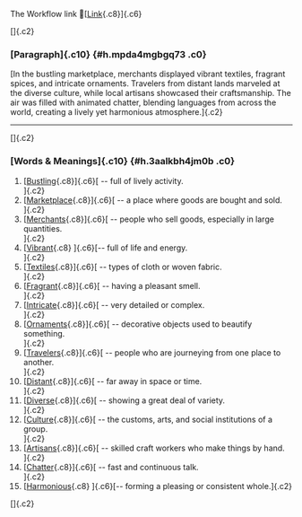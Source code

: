 The Workflow link
👏[[Link](https://www.google.com/url?q=http://www.google.com&sa=D&source=editors&ust=1757666283501997&usg=AOvVaw275bcyRPdW1XEKS2fKzyZM){.c8}]{.c6}

[]{.c2}

### [Paragraph]{.c10} {#h.mpda4mgbgq73 .c0}

[In the bustling marketplace, merchants displayed vibrant textiles,
fragrant spices, and intricate ornaments. Travelers from distant lands
marveled at the diverse culture, while local artisans showcased their
craftsmanship. The air was filled with animated chatter, blending
languages from across the world, creating a lively yet harmonious
atmosphere.]{.c2}

------------------------------------------------------------------------

[]{.c2}

### [Words & Meanings]{.c10} {#h.3aalkbh4jm0b .c0}

1.  [[Bustling](https://www.google.com/url?q=http://www.google.com&sa=D&source=editors&ust=1757666283502629&usg=AOvVaw3D28HJUcN38InAC29odtvb){.c8}]{.c6}[ --
    full of lively activity.\
    ]{.c2}
2.  [[Marketplace](https://www.google.com/url?q=http://www.google.com&sa=D&source=editors&ust=1757666283502763&usg=AOvVaw1BFV0CHn7zJHrBQmq9e4F-){.c8}]{.c6}[ --
    a place where goods are bought and sold.\
    ]{.c2}
3.  [[Merchants](https://www.google.com/url?q=http://www.google.com&sa=D&source=editors&ust=1757666283502885&usg=AOvVaw1S7CWe2uvfwvnb1FCkAKUe){.c8}]{.c6}[ --
    people who sell goods, especially in large quantities.\
    ]{.c2}
4.  [[Vibrant](https://www.google.com/url?q=http://www.google.com&sa=D&source=editors&ust=1757666283503010&usg=AOvVaw0KnkIGzcYJIkY52CVZBDEI){.c8}
    ]{.c6}[-- full of life and energy.\
    ]{.c2}
5.  [[Textiles](https://www.google.com/url?q=http://www.google.com&sa=D&source=editors&ust=1757666283503103&usg=AOvVaw3ETrVnhLy0Crp_ENlkjmG3){.c8}]{.c6}[ --
    types of cloth or woven fabric.\
    ]{.c2}
6.  [[Fragrant](https://www.google.com/url?q=http://www.google.com&sa=D&source=editors&ust=1757666283503205&usg=AOvVaw3itjkZ1LP6a9WDotOuhNn0){.c8}]{.c6}[ --
    having a pleasant smell.\
    ]{.c2}
7.  [[Intricate](https://www.google.com/url?q=http://www.google.com&sa=D&source=editors&ust=1757666283503299&usg=AOvVaw3AxGQ49eO0mET0jcA-TuHn){.c8}]{.c6}[ --
    very detailed or complex.\
    ]{.c2}
8.  [[Ornaments](https://www.google.com/url?q=http://www.google.com&sa=D&source=editors&ust=1757666283503395&usg=AOvVaw1G2OrYA1oQHFCJz3ALX0t5){.c8}]{.c6}[ --
    decorative objects used to beautify something.\
    ]{.c2}
9.  [[Travelers](https://www.google.com/url?q=http://www.google.com&sa=D&source=editors&ust=1757666283503509&usg=AOvVaw2NjLpKBrSnvBmtk8kla_fn){.c8}]{.c6}[ --
    people who are journeying from one place to another.\
    ]{.c2}
10. [[Distant](https://www.google.com/url?q=http://www.google.com&sa=D&source=editors&ust=1757666283503630&usg=AOvVaw0j2KBo94gAl2u2-PlDfvvd){.c8}]{.c6}[ --
    far away in space or time.\
    ]{.c2}
11. [[Diverse](https://www.google.com/url?q=http://www.google.com&sa=D&source=editors&ust=1757666283503752&usg=AOvVaw1bAFAdNNOWMAMbVZGdZRXb){.c8}]{.c6}[ --
    showing a great deal of variety.\
    ]{.c2}
12. [[Culture](https://www.google.com/url?q=http://www.google.com&sa=D&source=editors&ust=1757666283503858&usg=AOvVaw1dp6_P1trBFzz6anJMf2Al){.c8}]{.c6}[ --
    the customs, arts, and social institutions of a group.\
    ]{.c2}
13. [[Artisans](https://www.google.com/url?q=http://www.google.com&sa=D&source=editors&ust=1757666283504006&usg=AOvVaw0nuA_Xn6rtnPfQFxvTvD23){.c8}]{.c6}[ --
    skilled craft workers who make things by hand.\
    ]{.c2}
14. [[Chatter](https://www.google.com/url?q=http://www.google.com&sa=D&source=editors&ust=1757666283504120&usg=AOvVaw0yza_ntCZensoQVkVWS6s_){.c8}]{.c6}[ --
    fast and continuous talk.\
    ]{.c2}
15. [[Harmonious](https://www.google.com/url?q=http://www.google.com&sa=D&source=editors&ust=1757666283504220&usg=AOvVaw1oLg-_MyxFe2FMwTkI2V2C){.c8}
    ]{.c6}[-- forming a pleasing or consistent whole.]{.c2}

[]{.c2}
